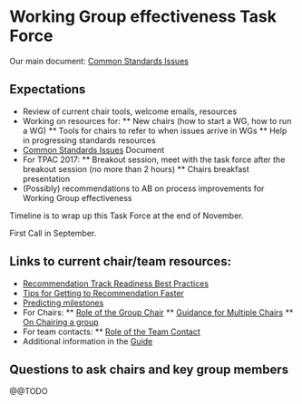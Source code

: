 # Working Group effectiveness Task Force

Our main document: [Common Standards Issues](CSI.md)

## Expectations

* Review of current chair tools, welcome emails, resources
* Working on resources for:
** New chairs (how to start a WG, how to run a WG)
** Tools for chairs to refer to when issues arrive in WGs
** Help in progressing standards resources
* [Common Standards Issues](CSI.md) Document
* For TPAC 2017:
** Breakout session, meet with the task force after the breakout session (no more than 2 hours)
** Chairs breakfast presentation
* (Possibly) recommendations to AB on process improvements for Working Group effectiveness

Timeline is to wrap up this Task Force at the end of November.

First Call in September.

## Links to current chair/team resources:

* [Recommendation Track Readiness Best Practices](https://www.w3.org/Guide/standards-track/)
* [Tips for Getting to Recommendation Faster](https://www.w3.org/2002/05/rec-tips)
* [Predicting milestones](https://www.w3.org/Guide/predicting-milestones.html)
* For Chairs:
** [Role of the Group Chair](https://www.w3.org/Guide/chair-roles.html)
** [Guidance for Multiple Chairs](https://www.w3.org/wiki/MultipleChairs)
** [On Chairing a group](https://www.w3.org/Guide/reagles-experiences.html)
* For team contacts:
** [Role of the Team Contact](https://www.w3.org/Guide/staff-contact.html)
* Additional information in the [Guide](https://www.w3.org/Guide/#spec-advice)

## Questions to ask chairs and key group members

@@TODO
